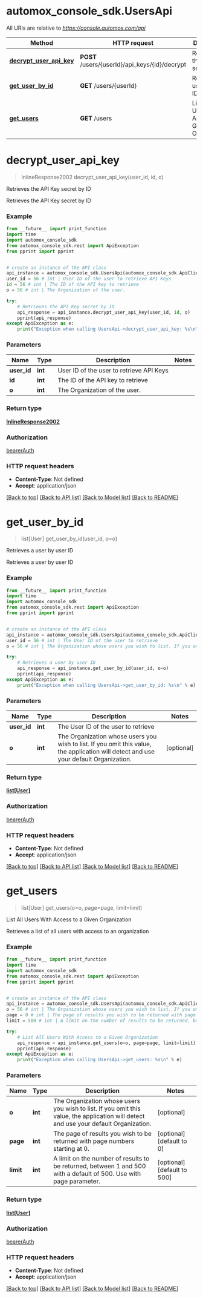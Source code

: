 # automox_console_sdk.UsersApi

All URIs are relative to *https://console.automox.com/api*

Method | HTTP request | Description
------------- | ------------- | -------------
[**decrypt_user_api_key**](UsersApi.md#decrypt_user_api_key) | **POST** /users/{userId}/api_keys/{id}/decrypt | Retrieves the API Key secret by ID
[**get_user_by_id**](UsersApi.md#get_user_by_id) | **GET** /users/{userId} | Retrieves a user by user ID
[**get_users**](UsersApi.md#get_users) | **GET** /users | List All Users With Access to a Given Organization

# **decrypt_user_api_key**
> InlineResponse2002 decrypt_user_api_key(user_id, id, o)

Retrieves the API Key secret by ID

Retrieves the API Key secret by ID

### Example
```python
from __future__ import print_function
import time
import automox_console_sdk
from automox_console_sdk.rest import ApiException
from pprint import pprint


# create an instance of the API class
api_instance = automox_console_sdk.UsersApi(automox_console_sdk.ApiClient(configuration))
user_id = 56 # int | User ID of the user to retrieve API Keys
id = 56 # int | The ID of the API key to retrieve
o = 56 # int | The Organization of the user.

try:
    # Retrieves the API Key secret by ID
    api_response = api_instance.decrypt_user_api_key(user_id, id, o)
    pprint(api_response)
except ApiException as e:
    print("Exception when calling UsersApi->decrypt_user_api_key: %s\n" % e)
```

### Parameters

Name | Type | Description  | Notes
------------- | ------------- | ------------- | -------------
 **user_id** | **int**| User ID of the user to retrieve API Keys | 
 **id** | **int**| The ID of the API key to retrieve | 
 **o** | **int**| The Organization of the user. | 

### Return type

[**InlineResponse2002**](InlineResponse2002.md)

### Authorization

[bearerAuth](../README.md#bearerAuth)

### HTTP request headers

 - **Content-Type**: Not defined
 - **Accept**: application/json

[[Back to top]](#) [[Back to API list]](../README.md#documentation-for-api-endpoints) [[Back to Model list]](./README.md#documentation-for-models) [[Back to README]](../README.md)

# **get_user_by_id**
> list[User] get_user_by_id(user_id, o=o)

Retrieves a user by user ID

Retrieves a user by user ID

### Example
```python
from __future__ import print_function
import time
import automox_console_sdk
from automox_console_sdk.rest import ApiException
from pprint import pprint


# create an instance of the API class
api_instance = automox_console_sdk.UsersApi(automox_console_sdk.ApiClient(configuration))
user_id = 56 # int | The User ID of the user to retrieve
o = 56 # int | The Organization whose users you wish to list. If you omit this value, the application will detect and use your default Organization. (optional)

try:
    # Retrieves a user by user ID
    api_response = api_instance.get_user_by_id(user_id, o=o)
    pprint(api_response)
except ApiException as e:
    print("Exception when calling UsersApi->get_user_by_id: %s\n" % e)
```

### Parameters

Name | Type | Description  | Notes
------------- | ------------- | ------------- | -------------
 **user_id** | **int**| The User ID of the user to retrieve | 
 **o** | **int**| The Organization whose users you wish to list. If you omit this value, the application will detect and use your default Organization. | [optional] 

### Return type

[**list[User]**](User.md)

### Authorization

[bearerAuth](../README.md#bearerAuth)

### HTTP request headers

 - **Content-Type**: Not defined
 - **Accept**: application/json

[[Back to top]](#) [[Back to API list]](../README.md#documentation-for-api-endpoints) [[Back to Model list]](./README.md#documentation-for-models) [[Back to README]](../README.md)

# **get_users**
> list[User] get_users(o=o, page=page, limit=limit)

List All Users With Access to a Given Organization

Retrieves a list of all users with access to an organization

### Example
```python
from __future__ import print_function
import time
import automox_console_sdk
from automox_console_sdk.rest import ApiException
from pprint import pprint


# create an instance of the API class
api_instance = automox_console_sdk.UsersApi(automox_console_sdk.ApiClient(configuration))
o = 56 # int | The Organization whose users you wish to list. If you omit this value, the application will detect and use your default Organization. (optional)
page = 0 # int | The page of results you wish to be returned with page numbers starting at 0. (optional) (default to 0)
limit = 500 # int | A limit on the number of results to be returned, between 1 and 500 with a default of 500. Use with page parameter. (optional) (default to 500)

try:
    # List All Users With Access to a Given Organization
    api_response = api_instance.get_users(o=o, page=page, limit=limit)
    pprint(api_response)
except ApiException as e:
    print("Exception when calling UsersApi->get_users: %s\n" % e)
```

### Parameters

Name | Type | Description  | Notes
------------- | ------------- | ------------- | -------------
 **o** | **int**| The Organization whose users you wish to list. If you omit this value, the application will detect and use your default Organization. | [optional] 
 **page** | **int**| The page of results you wish to be returned with page numbers starting at 0. | [optional] [default to 0]
 **limit** | **int**| A limit on the number of results to be returned, between 1 and 500 with a default of 500. Use with page parameter. | [optional] [default to 500]

### Return type

[**list[User]**](User.md)

### Authorization

[bearerAuth](../README.md#bearerAuth)

### HTTP request headers

 - **Content-Type**: Not defined
 - **Accept**: application/json

[[Back to top]](#) [[Back to API list]](../README.md#documentation-for-api-endpoints) [[Back to Model list]](./README.md#documentation-for-models) [[Back to README]](../README.md)

